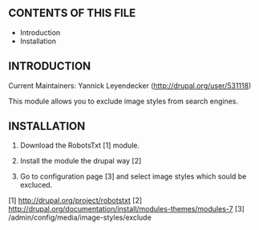 CONTENTS OF THIS FILE
---------------------

 * Introduction
 * Installation

INTRODUCTION
------------

Current Maintainers:
  Yannick Leyendecker (http://drupal.org/user/531118)

This module allows you to exclude image styles from search engines.

INSTALLATION
------------

1. Download the RobotsTxt [1] module.

2. Install the module the drupal way [2]

3. Go to configuration page [3] and select image styles which sould be excluced.

[1] http://drupal.org/project/robotstxt
[2] http://drupal.org/documentation/install/modules-themes/modules-7
[3] /admin/config/media/image-styles/exclude
